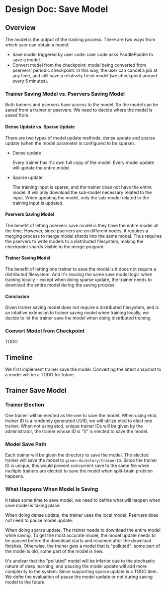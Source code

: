 # Design Doc: Save Model

## Overview

The model is the output of the training process. There are two
ways from which user can obtain a model:

- Save model triggered by user code: user code asks PaddlePaddle to
  save a model.
- Convert model from the checkpoint: model being converted from
  pservers' periodic checkpoint. In this way, the user can cancel a
  job at any time, and still have a relatively fresh model (we
  checkpoint around every 5 minutes).

### Trainer Saving Model vs. Pservers Saving Model

Both trainers and pservers have access to the model. So the model can
be saved from a trainer or pservers. We need to decide where the model
is saved from.

#### Dense Update vs. Sparse Update

There are two types of model update methods: dense update and sparse
update (when the model parameter is configured to be sparse).

- Dense update

  Every trainer has it's own full copy of the model. Every model
  update will update the entire model.

- Sparse update

  The training input is sparse, and the trainer does not have the
  entire model. It will only download the sub-model necessary related
  to the input. When updating the model, only the sub-model related to
  the training input is updated.


#### Pservers Saving Model

The benefit of letting pservers save model is they have the entire
model all the time. However, since pservers are on different nodes, it
requires a merging process to merge model shards into the same
model. Thus requires the pservers to write models to a distributed
filesystem, making the checkpoint shards visible to the merge program.

#### Trainer Saving Model

The benefit of letting one trainer to save the model is it does not
require a distributed filesystem. And it's reusing the same save model
logic when training locally - except when doing sparse update, the
trainer needs to download the entire model during the saving process.

#### Conclusion

Given trainer saving model does not require a distributed filesystem,
and is an intuitive extension to trainer saving model when training
locally, we decide to let the trainer save the model when doing
distributed training.


### Convert Model from Checkpoint

TODO


## Timeline

We first implement trainer save the model. Converting the latest
snapshot to a model will be a TODO for future.


## Trainer Save Model

### Trainer Election

One trainer will be elected as the one to save the model. When using
etcd, trainer ID is a randomly generated UUID, we will utilize etcd to
elect one trainer. When not using etcd, unique trainer IDs will be
given by the administrator, the trainer whose ID is "0" is elected to
save the model.

### Model Save Path

Each trainer will be given the directory to save the model. The
elected trainer will save the model to
`given-directory/trainerID`. Since the trainer ID is unique, this
would prevent concurrent save to the same file when multiple trainers
are elected to save the model when split-brain problem happens.

### What Happens When Model Is Saving

It takes some time to save model, we need to define what will happen
when save model is taking place.

When doing dense update, the trainer uses the local model. Pservers
does not need to pause model update.

When doing sparse update. The trainer needs to download the entire
model while saving. To get the most accurate model, the model update
needs to be paused before the download starts and resumed after the
download finishes. Otherwise, the trainer gets a model that is
"polluted": some part of the model is old, some part of the model is
new.

It's unclear that the "polluted" model will be inferior due to the
stochastic nature of deep learning, and pausing the model update will
add more complexity to the system. Since supporting sparse update is a
TODO item. We defer the evaluation of pause the model update or not
during saving model to the future.
